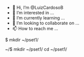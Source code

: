 - 👋 Hi, I’m @LuizCardosoB
- 👀 I’m interested in ...
- 🌱 I’m currently learning ...
- 💞️ I’m looking to collaborate on ...
- 📫 How to reach me ...

<!---
LuizCardosoB/LuizCardosoB is a ✨ special ✨ repository because its `README.md` (this file) appears on your GitHub profile.
You can click the Preview link to take a look at your changes.
--->$ mkdir ~/pset1/
~/$ mkdir ~/pset1/
cd ~/pset1/


